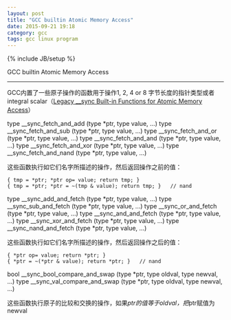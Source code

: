 ```yaml
---
layout: post
title: "GCC builtin Atomic Memory Access"
date: 2015-09-21 19:18
category: gcc
tags: gcc linux program
---
```

{% include JB/setup %}

GCC builtin Atomic Memory Access

------

GCC内置了一些原子操作的函数用于操作1, 2, 4 or 8 字节长度的指针类型或者integral scalar（[Legacy __sync Built-in Functions for Atomic Memory Access][1]）

type __sync_fetch_and_add (type *ptr, type value, ...)
type __sync_fetch_and_sub (type *ptr, type value, ...)
type __sync_fetch_and_or (type *ptr, type value, ...)
type __sync_fetch_and_and (type *ptr, type value, ...)
type __sync_fetch_and_xor (type *ptr, type value, ...)
type __sync_fetch_and_nand (type *ptr, type value, ...)

这些函数执行如它们名字所描述的操作，然后返回操作之前的值：

    { tmp = *ptr; *ptr op= value; return tmp; }
    { tmp = *ptr; *ptr = ~(tmp & value); return tmp; }   // nand

type __sync_add_and_fetch (type *ptr, type value, ...)
type __sync_sub_and_fetch (type *ptr, type value, ...)
type __sync_or_and_fetch (type *ptr, type value, ...)
type __sync_and_and_fetch (type *ptr, type value, ...)
type __sync_xor_and_fetch (type *ptr, type value, ...)
type __sync_nand_and_fetch (type *ptr, type value, ...)

这些函数执行如它们名字所描述的操作，然后返回操作之后的值：

    { *ptr op= value; return *ptr; }
    { *ptr = ~(*ptr & value); return *ptr; }   // nand

bool __sync_bool_compare_and_swap (type *ptr, type oldval, type newval, ...)
type __sync_val_compare_and_swap (type *ptr, type oldval, type newval, ...)

这些函数执行原子的比较和交换的操作，如果*ptr的值等于oldval，把*ptr赋值为newval

[1]:https://gcc.gnu.org/onlinedocs/gcc-5.2.0/gcc/_005f_005fsync-Builtins.html
